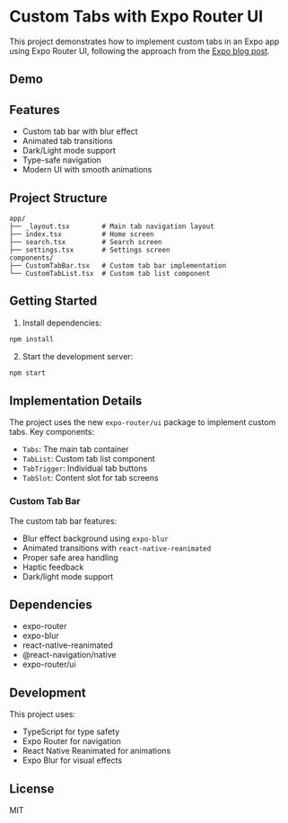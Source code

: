 # Custom Tabs with Expo Router UI

This project demonstrates how to implement custom tabs in an Expo app using Expo Router UI, following the approach from the [Expo blog post](https://expo.dev/blog/how-to-build-custom-tabs-with-expo-router-ui).

## Demo


## Features

- Custom tab bar with blur effect
- Animated tab transitions
- Dark/Light mode support
- Type-safe navigation
- Modern UI with smooth animations

## Project Structure

```
app/
├── _layout.tsx        # Main tab navigation layout
├── index.tsx          # Home screen
├── search.tsx         # Search screen
├── settings.tsx       # Settings screen
components/
├── CustomTabBar.tsx   # Custom tab bar implementation
└── CustomTabList.tsx  # Custom tab list component
```

## Getting Started

1. Install dependencies:
```bash
npm install
```

2. Start the development server:
```bash
npm start
```

## Implementation Details

The project uses the new `expo-router/ui` package to implement custom tabs. Key components:

- `Tabs`: The main tab container
- `TabList`: Custom tab list component
- `TabTrigger`: Individual tab buttons
- `TabSlot`: Content slot for tab screens

### Custom Tab Bar

The custom tab bar features:
- Blur effect background using `expo-blur`
- Animated transitions with `react-native-reanimated`
- Proper safe area handling
- Haptic feedback
- Dark/light mode support

## Dependencies

- expo-router
- expo-blur
- react-native-reanimated
- @react-navigation/native
- expo-router/ui

## Development

This project uses:
- TypeScript for type safety
- Expo Router for navigation
- React Native Reanimated for animations
- Expo Blur for visual effects

## License

MIT
